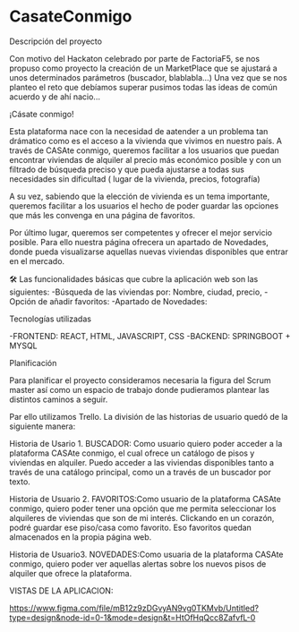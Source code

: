 # CasateConmigo


Descripción del proyecto

Con motivo del Hackaton celebrado por parte de FactoriaF5, se nos propuso como proyecto la creación de un MarketPlace que se ajustará a unos determinados parámetros (buscador, blablabla...)
Una vez que se nos planteo el reto que debíamos superar pusimos todas las ideas de común acuerdo y de ahí nacio...

¡Cásate conmigo!

Esta plataforma nace con la necesidad de aatender a un problema tan drámatico como es el acceso a la vivienda que vivimos en nuestro país.
A través de CASAte conmigo, queremos facilitar a los usuarios que puedan encontrar viviendas de alquiler al precio más económico posible y con un filtrado de búsqueda preciso y que pueda ajustarse a todas sus necesidades sin dificultad ( lugar de la vivienda, precios, fotografía)

A su vez, sabiendo que la elección de vivienda es un tema importante, queremos facilitar a los usuarios el hecho de poder guardar las opciones que más les convenga en una página de favoritos.

Por último lugar, queremos ser competentes y ofrecer el mejor servicio posible. Para ello nuestra página ofrecera un apartado de Novedades, donde pueda visualizarse aquellas nuevas viviendas disponibles que entrar en el mercado.

🛠️ Las funcionalidades básicas que cubre la aplicación web son las siguientes:
-Búsqueda de las viviendas por: Nombre, ciudad, precio, 
-Opción de añadir favoritos:
-Apartado de Novedades:

Tecnologías utilizadas

-FRONTEND: REACT, HTML, JAVASCRIPT, CSS
-BACKEND: SPRINGBOOT + MYSQL



Planificación

Para planificar el proyecto consideramos necesaria la figura del Scrum master así como un espacio de trabajo donde pudieramos plantear las distintos caminos a seguir.

Par ello utilizamos Trello.
La división de las historias de usuario quedó de la siguiente manera:

Historia de Usario 1. BUSCADOR: Como usuario quiero poder acceder a la plataforma CASAte conmigo, el cual ofrece un catálogo de pisos y viviendas en alquiler.
Puedo acceder a las viviendas disponibles tanto a través de una catálogo principal, como un a través de un buscador por texto.

Historia de Usuario 2. FAVORITOS:Como usuario de la plataforma CASAte conmigo, quiero poder tener una opción que me permita seleccionar los alquileres de viviendas que son de mi interés. Clickando en un corazón, podré guardar ese piso/casa como favorito. Eso favoritos quedan almacenados en la propia página web.

Historia de Usuario3. NOVEDADES:Como usuaria de la plataforma CASAte conmigo, quiero poder ver aquellas alertas sobre los nuevos pisos de alquiler que ofrece la plataforma.




VISTAS DE LA APLICACION:

https://www.figma.com/file/mB12z9zDGvyAN9vg0TKMvb/Untitled?type=design&node-id=0-1&mode=design&t=HtOfHqQcc8ZafvfL-0


